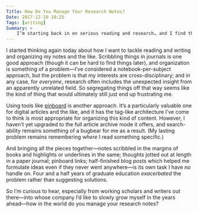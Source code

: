 ```yaml
---
Title: How Do You Manage Your Research Notes?
Date: 2017-12-10 10:25
Tags: [writing]
Summary: >
    I’m starting back in on serious reading and research… and I find the tools lacking. So: how in the world do you manage your research notes?
---
```


I started thinking again today about how I want to tackle reading and writing and organizing my notes and the like. Scribbling things in journals is one good approach (though it can be hard to find things later), and organization is something of a problem—I’ve considered a notebook-per-subject approach, but the problem is that my interests are cross-disciplinary; and in any case, for *everyone*, research often includes the unexpected insight from an apparently unrelated field. So segregating things off that way seems like the kind of thing that would ultimately still just end up frustrating me.

Using tools like [pinboard](https://pinboard.in/u:chriskrycho/ "my Pinboard") is another approach. It’s a particularly valuable one for digital articles and the like, and it has the tag-like architecture I’ve come to think is most appropriate for organizing this kind of content. However, I haven’t yet upgraded to the full article archive mode it offers, and search-ability remains something of a bugbear for me as a result. (My lasting problem remains remembering *where* I read something specific.)

And bringing all the pieces together—notes scribbled in the margins of books and highlights or underlines in the same; thoughts jotted out at length in a paper journal; pinboard links; half-finished blog posts which helped me formulate ideas even if they never went anywhere—is its own task I have *no* handle on. Four and a half years of graduate education *exacerbated* the problem rather than suggesting solutions.

So I’m curious to hear, especially from working scholars and writers out there—into whose company I’d like to slowly grow myself in the years ahead—how in the world do you manage your research notes?
